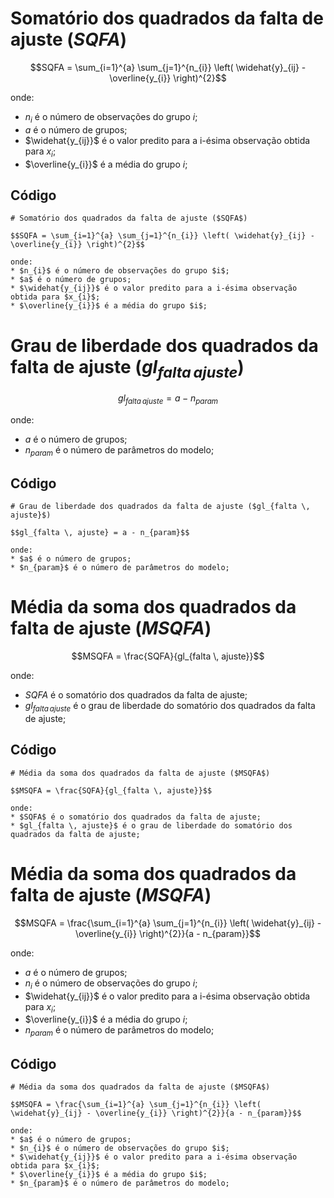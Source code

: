 # Somatório dos quadrados da falta de ajuste ($SQFA$)

$$SQFA = \sum_{i=1}^{a} \sum_{j=1}^{n_{i}} \left( \widehat{y}_{ij} - \overline{y_{i}} \right)^{2}$$

onde:
* $n_{i}$ é o número de observações do grupo $i$;
* $a$ é o número de grupos;
* $\widehat{y_{ij}}$ é o valor predito para a i-ésima observação obtida para $x_{i}$;
* $\overline{y_{i}}$ é a média do grupo $i$;

## Código

```
# Somatório dos quadrados da falta de ajuste ($SQFA$)

$$SQFA = \sum_{i=1}^{a} \sum_{j=1}^{n_{i}} \left( \widehat{y}_{ij} - \overline{y_{i}} \right)^{2}$$

onde:
* $n_{i}$ é o número de observações do grupo $i$;
* $a$ é o número de grupos;
* $\widehat{y_{ij}}$ é o valor predito para a i-ésima observação obtida para $x_{i}$;
* $\overline{y_{i}}$ é a média do grupo $i$;
```

# Grau de liberdade dos quadrados da falta de ajuste ($gl_{falta \, ajuste}$)

$$gl_{falta \, ajuste} = a - n_{param}$$

onde:
* $a$ é o número de grupos;
* $n_{param}$ é o número de parâmetros do modelo;

## Código

```
# Grau de liberdade dos quadrados da falta de ajuste ($gl_{falta \, ajuste}$)

$$gl_{falta \, ajuste} = a - n_{param}$$

onde:
* $a$ é o número de grupos;
* $n_{param}$ é o número de parâmetros do modelo;
```

# Média da soma dos quadrados da falta de ajuste ($MSQFA$)

$$MSQFA = \frac{SQFA}{gl_{falta \, ajuste}}$$

onde:
* $SQFA$ é o somatório dos quadrados da falta de ajuste;
* $gl_{falta \, ajuste}$ é o grau de liberdade do somatório dos quadrados da falta de ajuste;

## Código

```
# Média da soma dos quadrados da falta de ajuste ($MSQFA$)

$$MSQFA = \frac{SQFA}{gl_{falta \, ajuste}}$$

onde:
* $SQFA$ é o somatório dos quadrados da falta de ajuste;
* $gl_{falta \, ajuste}$ é o grau de liberdade do somatório dos quadrados da falta de ajuste;
```

# Média da soma dos quadrados da falta de ajuste ($MSQFA$)

$$MSQFA = \frac{\sum_{i=1}^{a} \sum_{j=1}^{n_{i}} \left( \widehat{y}_{ij} - \overline{y_{i}} \right)^{2}}{a - n_{param}}$$

onde:
* $a$ é o número de grupos;
* $n_{i}$ é o número de observações do grupo $i$;
* $\widehat{y_{ij}}$ é o valor predito para a i-ésima observação obtida para $x_{i}$;
* $\overline{y_{i}}$ é a média do grupo $i$;
* $n_{param}$ é o número de parâmetros do modelo;

## Código

```
# Média da soma dos quadrados da falta de ajuste ($MSQFA$)

$$MSQFA = \frac{\sum_{i=1}^{a} \sum_{j=1}^{n_{i}} \left( \widehat{y}_{ij} - \overline{y_{i}} \right)^{2}}{a - n_{param}}$$

onde:
* $a$ é o número de grupos;
* $n_{i}$ é o número de observações do grupo $i$;
* $\widehat{y_{ij}}$ é o valor predito para a i-ésima observação obtida para $x_{i}$;
* $\overline{y_{i}}$ é a média do grupo $i$;
* $n_{param}$ é o número de parâmetros do modelo;
```